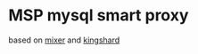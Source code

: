 # MSP mysql smart proxy
based on [mixer](https://github.com/siddontang/mixer) and [kingshard](https://github.com/flike/MSP)
